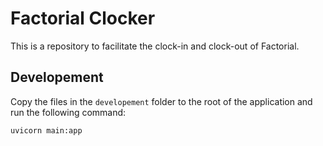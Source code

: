 # Factorial Clocker

This is a repository to facilitate the clock-in and clock-out of Factorial.

## Developement

Copy the files in the `developement` folder to the root of the application and run the following command:
```
uvicorn main:app
```
